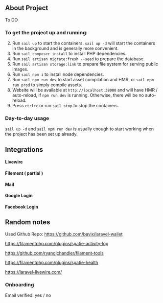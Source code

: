 
## About Project
To DO

### To get the project up and running:

2. Run `sail up` to start the containers. `sail up -d` will start the containers in the background and is generally more convenient.
3. Run `sail composer install` to install PHP dependencies.
4. Run `sail artisan migrate:fresh --seed` to prepare the database.
5. Run `sail artisan storage:link` to prepare file system for serving public images.
6. Run `sail npm i` to install node dependencies.
7. Run `sail npm run dev` to start asset compilation and HMR, or `sail npm run prod` to simply compile assets.
9. Website will be available at `http://localhost:38000` and will have HMR / auto-reload, if `npm run dev` is running. Otherwise, there will be no auto-reload.
10. Press `ctrl+c` or run `sail stop` to stop the containers.

### Day-to-day usage

`sail up -d` and `sail npm run dev` is usually enough to start working when the project has been set up already.


## Integrations

#### Livewire
#### Filement ( partial )
#### Mail
#### Google Login
#### Facebook Login


## Random notes

Used Github Repo: https://github.com/bavix/laravel-wallet

https://filamentphp.com/plugins/spatie-activity-log

https://github.com/ryangjchandler/filament-tools

https://filamentphp.com/plugins/spatie-health

https://laravel-livewire.com/

### Onboarding

Email verified: yes / no
